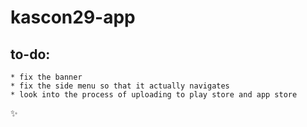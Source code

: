 # kascon29-app

## to-do:
    * fix the banner
    * fix the side menu so that it actually navigates
    * look into the process of uploading to play store and app store

:sparkles:


